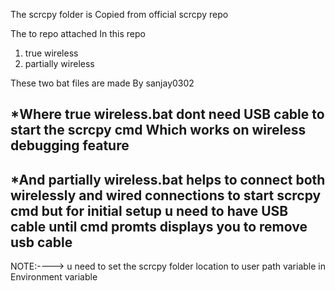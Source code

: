 The scrcpy folder is Copied from official scrcpy repo

The to repo attached In this repo

1. true wireless
2. partially wireless

These two bat files are made By sanjay0302

*Where true wireless.bat dont need USB cable to start the scrcpy cmd Which works on wireless debugging feature
---------------------------------------------------------------------------------------------------------------------------
*And partially wireless.bat helps to connect both wirelessly and wired connections to start scrcpy cmd but for initial setup u need to have USB cable until cmd promts displays you to remove usb cable
----------------------------------------------------------------------------------------------------------------------------

NOTE:---->
u need to set the scrcpy folder location to user path variable in Environment variable
